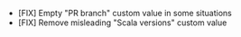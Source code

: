 - [FIX] Empty "PR branch" custom value in some situations
- [FIX] Remove misleading "Scala versions" custom value
